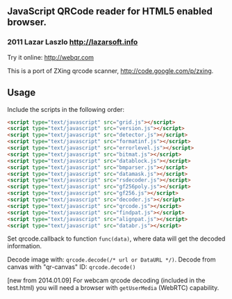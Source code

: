 ## JavaScript QRCode reader for HTML5 enabled browser.
### 2011 Lazar Laszlo  http://lazarsoft.info

Try it online: http://webqr.com

This is a port of ZXing qrcode scanner, http://code.google.com/p/zxing.

## Usage

Include the scripts in the following order:

```html
<script type="text/javascript" src="grid.js"></script>
<script type="text/javascript" src="version.js"></script>
<script type="text/javascript" src="detector.js"></script>
<script type="text/javascript" src="formatinf.js"></script>
<script type="text/javascript" src="errorlevel.js"></script>
<script type="text/javascript" src="bitmat.js"></script>
<script type="text/javascript" src="datablock.js"></script>
<script type="text/javascript" src="bmparser.js"></script>
<script type="text/javascript" src="datamask.js"></script>
<script type="text/javascript" src="rsdecoder.js"></script>
<script type="text/javascript" src="gf256poly.js"></script>
<script type="text/javascript" src="gf256.js"></script>
<script type="text/javascript" src="decoder.js"></script>
<script type="text/javascript" src="qrcode.js"></script>
<script type="text/javascript" src="findpat.js"></script>
<script type="text/javascript" src="alignpat.js"></script>
<script type="text/javascript" src="databr.js"></script>
```

Set qrcode.callback to function `func(data)`, where data will get the decoded information.

Decode image with: `qrcode.decode(/* url or DataURL */)`.
Decode from canvas with "qr-canvas" ID: `qrcode.decode()`

[new from 2014.01.09]
For webcam qrcode decoding (included in the test.html) you will need a browser with `getUserMedia` (WebRTC) capability.
